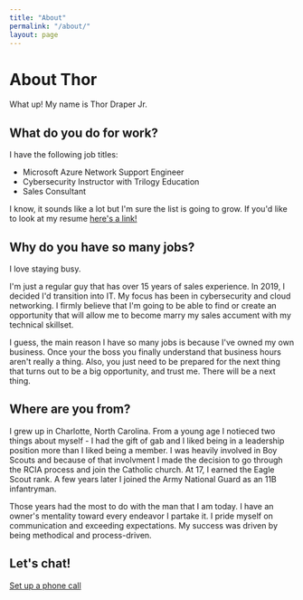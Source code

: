 ```yaml
---
title: "About"
permalink: "/about/"
layout: page
---
```

# About Thor
What up! My name is Thor Draper Jr.
## What do you do for work?
I have the following job titles:

- Microsoft Azure Network Support Engineer
- Cybersecurity Instructor with Trilogy Education
- Sales Consultant

I know, it sounds like a lot but I'm sure the list is going to grow. If you'd like to look at my resume [here's a link!](https://docs.google.com/document/d/1fVRo5wngTWiR01oggedOsMEI-hbYYwAFX4POfL_GSTQ/edit?usp=sharing)
## Why do you have so many jobs?
I love staying busy.

I'm just a regular guy that has over 15 years of sales experience. In 2019, I decided I'd transition into IT. My focus has been in cybersecurity and cloud networking. I firmly believe that I'm going to be able to find or create an opportunity that will allow me to become marry my sales accument with my technical skillset.

I guess, the main reason I have so many jobs is because I've owned my own business. Once your the boss you finally understand that business hours aren't really a thing. Also, you just need to be prepared for the next thing that turns out to be a big opportunity, and trust me. There will be a next thing.
## Where are you from?
I grew up in Charlotte, North Carolina. From a young age I notieced two things about myself - I had the gift of gab and I liked being in a leadership position more than I liked being a member. I was heavily involved in Boy Scouts and because of that involvment I made the decision to go through the RCIA process and join the Catholic church. At 17, I earned the Eagle Scout rank. A few years later I joined the Army National Guard as an 11B infantryman.

Those years had the most to do with the man that I am today. I have an owner's mentality toward every endeavor I partake it. I pride myself on communication and exceeding expectations. My success was driven by being methodical and process-driven.
## Let's chat!
[Set up a phone call](https://calendly.com/thor-draper/call?month=2021-06)